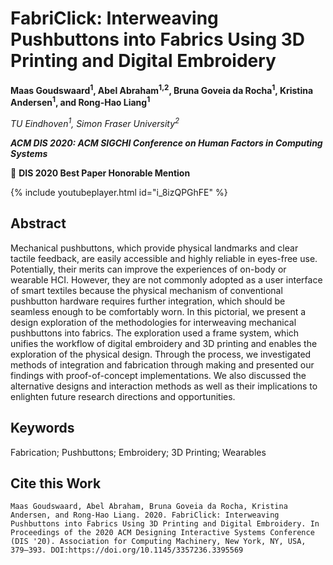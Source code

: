 
# FabriClick: Interweaving Pushbuttons into Fabrics Using 3D Printing and Digital Embroidery
__Maas Goudswaard<sup>1</sup>, Abel Abraham<sup>1,2</sup>, Bruna Goveia da Rocha<sup>1</sup>, Kristina Andersen<sup>1</sup>, and Rong-Hao Liang<sup>1</sup>__

_TU Eindhoven<sup>1</sup>, Simon Fraser University<sup>2</sup>_

___ACM DIS 2020: ACM SIGCHI Conference on Human Factors in Computing Systems___

 :medal_sports: __DIS 2020 Best Paper Honorable Mention__

{% include youtubeplayer.html id="i_8izQPGhFE" %}

## Abstract
Mechanical pushbuttons, which provide physical landmarks and clear tactile feedback, are easily accessible and highly reliable in eyes-free use. Potentially, their merits can improve the experiences of on-body or wearable HCI. However, they are not commonly adopted as a user interface of smart textiles because the physical mechanism of conventional pushbutton hardware requires further integration, which should be seamless enough to be comfortably worn. In this pictorial, we present a design exploration of the methodologies for interweaving mechanical pushbuttons into fabrics. The exploration used a frame system, which unifies the workflow of digital embroidery and 3D printing and enables the exploration of the physical design. Through the process, we investigated methods of integration and fabrication through making and presented our findings with proof-of-concept implementations. We also discussed the alternative designs and interaction methods as well as their implications to enlighten future research directions and opportunities.

## Keywords
Fabrication; Pushbuttons; Embroidery; 3D Printing; Wearables

## Cite this Work
```
Maas Goudswaard, Abel Abraham, Bruna Goveia da Rocha, Kristina Andersen, and Rong-Hao Liang. 2020. FabriClick: Interweaving Pushbuttons into Fabrics Using 3D Printing and Digital Embroidery. In Proceedings of the 2020 ACM Designing Interactive Systems Conference (DIS '20). Association for Computing Machinery, New York, NY, USA, 379–393. DOI:https://doi.org/10.1145/3357236.3395569
```